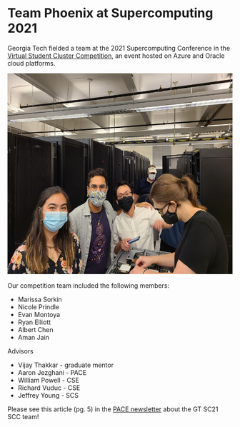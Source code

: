# Team Phoenix at Supercomputing 2021

Georgia Tech fielded a team at the 2021 Supercomputing Conference in the [Virtual Student Cluster Competition](https://sc21.supercomputing.org/program/studentssc/student-cluster-competition/), an event hosted on Azure and Oracle cloud platforms. 

<p class="aligncenter">
    <img alt="2021 Team Phoenix" width="600" height="450" src="img/2021/scc21_team_phoenix_oct_2021.jpg">
</p>

Our competition team included the following members:
*	Marissa Sorkin
*	Nicole Prindle
*	Evan Montoya
*	Ryan Elliott
*	Albert Chen
*	Aman Jain

Advisors
*	Vijay Thakkar - graduate mentor
*	Aaron Jezghani - PACE
*	William Powell - CSE
*	Richard Vuduc - CSE
*	Jeffrey Young - SCS

Please see this article (pg. 5) in the [PACE newsletter](https://pace.gatech.edu/sites/default/files/pace-newsletter-fall2021.pdf) about the GT SC21 SCC team!
